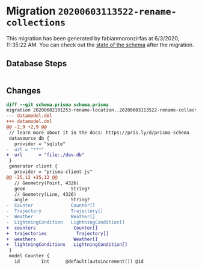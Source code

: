 # Migration `20200603113522-rename-collections`

This migration has been generated by fabianmoronzirfas at 6/3/2020, 11:35:22 AM.
You can check out the [state of the schema](./schema.prisma) after the migration.

## Database Steps

```sql

```

## Changes

```diff
diff --git schema.prisma schema.prisma
migration 20200602191253-rename-location..20200603113522-rename-collections
--- datamodel.dml
+++ datamodel.dml
@@ -2,9 +2,9 @@
 // learn more about it in the docs: https://pris.ly/d/prisma-schema
 datasource db {
   provider = "sqlite"
-  url = "***"
+  url      = "file:./dev.db"
 }
 generator client {
   provider = "prisma-client-js"
@@ -25,12 +25,12 @@
   // Geometry(Point, 4326)
   geom                 String?
   // Geometry(Line, 4326)
   angle                String?
-  Counter              Counter[]
-  Trajectory           Trajectory[]
-  Weather              Weather[]
-  LightningCondition   LightningCondition[]
+  counters              Counter[]
+  trajectories           Trajectory[]
+  weathers              Weather[]
+  lightningConditions   LightningCondition[]
 }
 model Counter {
   id        Int      @default(autoincrement()) @id
```
